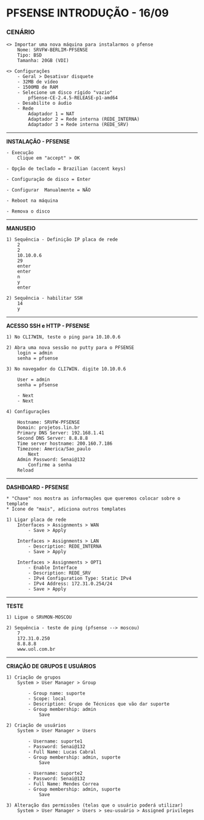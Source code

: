 # PFSENSE INTRODUÇÃO - 16/09

### CENÁRIO

    <> Importar uma nova máquina para instalarmos o pfense
        Nome: SRVFW-BERLIM-PFSENSE
        Tipo: BSD
        Tamanha: 20GB (VDI)

    <> Configurações
        - Geral > Desativar disquete
        - 32MB de vídeo
        - 1500MB de RAM
        - Selecione um disco rígido "vazio"
            pfSense-CE-2.4.5-RELEASE-p1-amd64
        - Desabilite o áudio
        - Rede
            Adaptador 1 = NAT
            Adaptador 2 = Rede interna (REDE_INTERNA)
            Adaptador 3 = Rede interna (REDE_SRV)

-----------------------------------------

**INSTALAÇÃO - PFSENSE**

    - Execução 
        Clique em "accept" > OK

    - Opção de teclado = Brazilian (accent keys)

    - Configuração de disco = Enter
    
    - Configurar  Manualmente = NÃO
    
    - Reboot na máquina

    - Remova o disco

-----------------------------------------

**MANUSEIO**

    1) Sequência - Definição IP placa de rede
        2
        2
        10.10.0.6
        29
        enter
        enter
        n
        y
        enter

    2) Sequência - habilitar SSH
        14
        y

-----------------------------------------

**ACESSO SSH e HTTP - PFSENSE**

    1) No CLI7WIN, teste o ping para 10.10.0.6

    2) Abra uma nova sessão no putty para o PFSENSE
        login = admin
        senha = pfsense

    3) No navegador do CLI7WIN. digite 10.10.0.6

        User = admin
        senha = pfsense

        - Next
        - Next

    4) Configurações

        Hostname: SRVFW-PFSENSE
        Domain: projetos.lin.br
        Primary DNS Server: 192.168.1.41
        Second DNS Server: 8.8.8.8
        Time server hostname: 200.160.7.186
        Timezone: America/Sao_paulo
            Next
        Admin Password: Senai@132
            Confirme a senha
        Reload 

        
-----------------------------------------

**DASHBOARD - PFSENSE**

    * "Chave" nos mostra as informações que queremos colocar sobre o template
    * Ícone de "mais", adiciona outros templates

    1) Ligar placa de rede
        Interfaces > Assignments > WAN
            - Save > Apply

        Interfaces > Assignments > LAN
            - Description: REDE_INTERNA
            - Save > Apply

        Interfaces > Assignments > OPT1
            - Enable Interface
            - Description: REDE_SRV
            - IPv4 Configuration Type: Static IPv4
            - IPv4 Address: 172.31.0.254/24
            - Save > Apply

-----------------------------------------

**TESTE**

    1) Ligue o SRVMON-MOSCOU

    2) Sequência - teste de ping (pfsense --> moscou)
        7
        172.31.0.250
        8.8.8.8
        www.uol.com.br

-----------------------------------------

**CRIAÇÃO DE GRUPOS E USUÁRIOS**

    1) Criação de grupos
        System > User Manager > Group

            - Group name: suporte
            - Scope: local
            - Description: Grupo de Técnicos que vão dar suporte
            - Group membership: admin
                Save

    2) Criação de usuários
        System > User Manager > Users

            - Username: suporte1
            - Password: Senai@132
            - Full Name: Lucas Cabral
            - Group membership: admin, suporte
                Save

            - Username: suporte2
            - Password: Senai@132
            - Full Name: Mendes Correa
            - Group membership: admin, suporte
                Save

    3) Alteração das permissões (telas que o usuário poderá utilizar)
        System > User Manager > Users > seu-usuário > Assigned privileges

